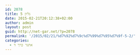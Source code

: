 ```yaml
---
id: 2078
title: גליון 5
date: 2015-02-21T20:12:38+02:00
author: admin
layout: post
guid: http://net-gar.net/?p=2078
permalink: '/2015/02/21/%d7%92%d7%9c%d7%99%d7%95%d7%9f-5-2/'
categories:
  - אתגר כרך ד
---
```

